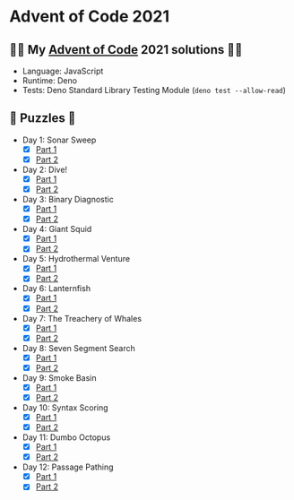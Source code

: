 # Advent of Code 2021

## 🎄🎅 My [Advent of Code](https://adventofcode.com/) 2021 solutions 🎅🎄
- Language: JavaScript
- Runtime: Deno
- Tests: Deno Standard Library Testing Module (`deno test --allow-read`)

## 🧩 Puzzles 🧩
- Day 1: Sonar Sweep
  - [x] [Part 1](day1/part1.js)
  - [x] [Part 2](day1/part2.js)
- Day 2: Dive!
  - [x] [Part 1](day2/part1.js)
  - [x] [Part 2](day2/part2.js)
- Day 3: Binary Diagnostic
  - [x] [Part 1](day3/part1.js)
  - [x] [Part 2](day3/part2.js)
- Day 4: Giant Squid
  - [x] [Part 1](day4/part1.js)
  - [x] [Part 2](day4/part2.js)
- Day 5: Hydrothermal Venture
  - [x] [Part 1](day5/part1.js)
  - [x] [Part 2](day5/part2.js)
- Day 6: Lanternfish
  - [x] [Part 1](day6/part1.js)
  - [x] [Part 2](day6/part2.js)
- Day 7: The Treachery of Whales
  - [x] [Part 1](day7/part1.js)
  - [x] [Part 2](day7/part2.js)
- Day 8: Seven Segment Search
  - [x] [Part 1](day8/part1.js)
  - [x] [Part 2](day8/part2.js)
- Day 9: Smoke Basin
  - [x] [Part 1](day9/part1.js)
  - [x] [Part 2](day9/part2.js)
- Day 10: Syntax Scoring
  - [x] [Part 1](day10/part1.js)
  - [x] [Part 2](day10/part2.js)
- Day 11: Dumbo Octopus
  - [x] [Part 1](day11/part1.js)
  - [x] [Part 2](day11/part2.js)
- Day 12: Passage Pathing
  - [x] [Part 1](day12/part1.js)
  - [x] [Part 2](day12/part2.js)
